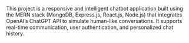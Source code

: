 This project is a responsive and intelligent chatbot application built using the MERN stack (MongoDB, Express.js, React.js, Node.js) that integrates OpenAI’s ChatGPT API to simulate human-like conversations. It supports real-time communication, user authentication, and personalized chat history.
